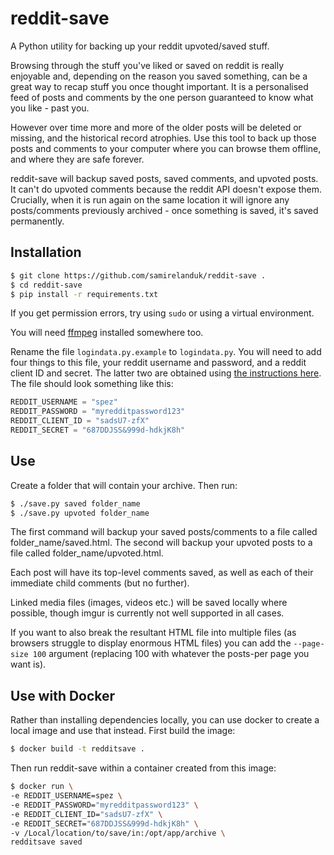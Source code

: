 # reddit-save

A Python utility for backing up your reddit upvoted/saved stuff.

Browsing through the stuff you've liked or saved on reddit is really enjoyable and, depending on the reason you saved something, can be a great way to recap stuff you once thought important. It is a personalised feed of posts and comments by the one person guaranteed to know what you like - past you.

However over time more and more of the older posts will be deleted or missing, and the historical record atrophies. Use this tool to back up those posts and comments to your computer where you can browse them offline, and where they are safe forever.

reddit-save will backup saved posts, saved comments, and upvoted posts. It can't do upvoted comments because the reddit API doesn't expose them. Crucially, when it is run again on the same location it will ignore any posts/comments previously archived - once something is saved, it's saved permanently.

## Installation

```bash
$ git clone https://github.com/samirelanduk/reddit-save .
$ cd reddit-save
$ pip install -r requirements.txt
```

If you get permission errors, try using `sudo` or using a virtual environment.

You will need [ffmpeg](https://ffmpeg.org/) installed somewhere too.

Rename the file `logindata.py.example` to `logindata.py`. You will need to add four things to this file, your reddit username and password, and a reddit client ID and secret. The latter two are obtained using [the instructions here](https://github.com/reddit-archive/reddit/wiki/OAuth2-Quick-Start-Example#first-steps). The file should look something like this:

```python
REDDIT_USERNAME = "spez"
REDDIT_PASSWORD = "myredditpassword123"
REDDIT_CLIENT_ID = "sadsU7-zfX"
REDDIT_SECRET = "687DDJSS&999d-hdkjK8h"
```

## Use

Create a folder that will contain your archive. Then run:

```bash
$ ./save.py saved folder_name
$ ./save.py upvoted folder_name
```

The first command will backup your saved posts/comments to a file called folder_name/saved.html. The second will backup your upvoted posts to a file called folder_name/upvoted.html.

Each post will have its top-level comments saved, as well as each of their immediate child comments (but no further).

Linked media files (images, videos etc.) will be saved locally where possible, though imgur is currently not well supported in all cases.

If you want to also break the resultant HTML file into multiple files (as browsers struggle to display enormous HTML files) you can add the `--page-size 100` argument (replacing 100 with whatever the posts-per page you want is).

## Use with Docker

Rather than installing dependencies locally, you can use docker to create a local image and use that instead. First build the image:

```bash
$ docker build -t redditsave .
```

Then run reddit-save within a container created from this image:

```bash
$ docker run \
-e REDDIT_USERNAME=spez \
-e REDDIT_PASSWORD="myredditpassword123" \
-e REDDIT_CLIENT_ID="sadsU7-zfX" \
-e REDDIT_SECRET="687DDJSS&999d-hdkjK8h" \
-v /Local/location/to/save/in:/opt/app/archive \
redditsave saved
```